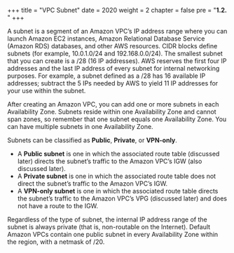 +++
title = "VPC Subnet"
date = 2020
weight = 2
chapter = false
pre = "<b>1.2. </b>"
+++

A subnet is a segment of an Amazon VPC’s IP address range where you can launch Amazon EC2 instances, Amazon Relational Database Service (Amazon RDS) databases, and other AWS resources. CIDR blocks define subnets (for example, 10.0.1.0/24 and 192.168.0.0/24). The smallest subnet that you can create is a /28 (16 IP addresses). AWS reserves the first four IP addresses and the last IP address of every subnet for internal networking purposes. For example, a subnet defined as a /28 has 16 available IP addresses; subtract the 5 IPs needed by AWS to yield 11 IP addresses for your use within the subnet.

After creating an Amazon VPC, you can add one or more subnets in each Availability Zone. Subnets reside within one Availability Zone and cannot span zones, so remember that one subnet equals one Availability Zone. You can have multiple subnets in one Availability Zone.

Subnets can be classified as **Public**, **Private**, or **VPN-only**. 
* A **Public subnet** is one in which the associated route table (discussed later) directs the subnet’s traffic to the Amazon VPC’s IGW (also discussed later). 
* A **Private subnet** is one in which the associated route table does not direct the subnet’s traffic to the Amazon VPC’s IGW. 
* A **VPN-only subnet** is one in which the associated route table directs the subnet’s traffic to the Amazon VPC’s VPG (discussed later) and does not have a route to the IGW.

Regardless of the type of subnet, the internal IP address range of the subnet is always private (that is, non-routable on the Internet). Default Amazon VPCs contain one public subnet in every Availability Zone within the region, with a netmask of /20.

